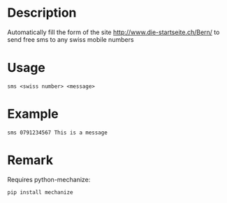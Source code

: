 # Description
Automatically fill the form of the site http://www.die-startseite.ch/Bern/ to send free sms to any swiss mobile numbers
# Usage
    sms <swiss number> <message>
# Example
    sms 0791234567 This is a message
# Remark
Requires python-mechanize: 

    pip install mechanize

